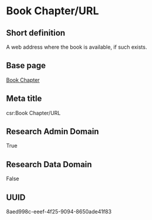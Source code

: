# Book Chapter/URL
## Short definition
A web address where the book is available, if such exists.
## Base page
[Book Chapter](https://github.com/EuroCRIS/CASRAI-Dictionairies/blob/main/Objects/Book%20Chapter.md)
## Meta title
csr:Book Chapter/URL
## Research Admin Domain
True
## Research Data Domain
False
## UUID
8aed998c-eeef-4f25-9094-8650ade41f83
